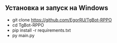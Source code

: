 ## Установка и запуск на Windows
- git clone https://github.com/EgorRU/TgBot-RPPO
- cd TgBot-RPPO
- pip install -r requirements.txt
- py main.py
